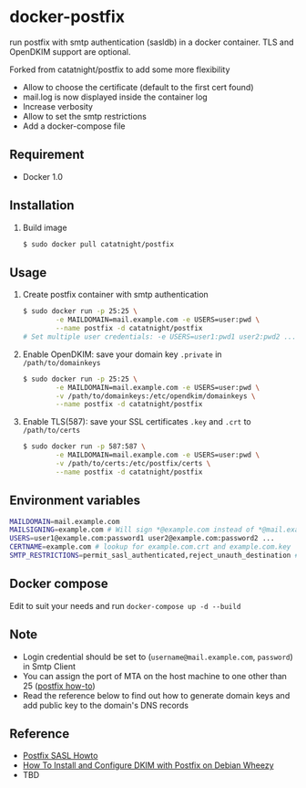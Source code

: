 docker-postfix
==============

run postfix with smtp authentication (sasldb) in a docker container.
TLS and OpenDKIM support are optional.

Forked from catatnight/postfix to add some more flexibility
* Allow to choose the certificate (default to the first cert found)
* mail.log is now displayed inside the container log
* Increase verbosity
* Allow to set the smtp restrictions
* Add a docker-compose file

## Requirement
+ Docker 1.0

## Installation
1. Build image

	```bash
	$ sudo docker pull catatnight/postfix
	```

## Usage
1. Create postfix container with smtp authentication

	```bash
	$ sudo docker run -p 25:25 \
			-e MAILDOMAIN=mail.example.com -e USERS=user:pwd \
			--name postfix -d catatnight/postfix
	# Set multiple user credentials: -e USERS=user1:pwd1 user2:pwd2 ... userN:pwdN
	```
2. Enable OpenDKIM: save your domain key ```.private``` in ```/path/to/domainkeys```

	```bash
	$ sudo docker run -p 25:25 \
			-e MAILDOMAIN=mail.example.com -e USERS=user:pwd \
			-v /path/to/domainkeys:/etc/opendkim/domainkeys \
			--name postfix -d catatnight/postfix
	```
3. Enable TLS(587): save your SSL certificates ```.key``` and ```.crt``` to  ```/path/to/certs```

	```bash
	$ sudo docker run -p 587:587 \
			-e MAILDOMAIN=mail.example.com -e USERS=user:pwd \
			-v /path/to/certs:/etc/postfix/certs \
			--name postfix -d catatnight/postfix
	```

## Environment variables

```bash
MAILDOMAIN=mail.example.com
MAILSIGNING=example.com # Will sign *@example.com instead of *@mail.example.com
USERS=user1@example.com:password1 user2@example.com:password2 ...
CERTNAME=example.com # lookup for example.com.crt and example.com.key
SMTP_RESTRICTIONS=permit_sasl_authenticated,reject_unauth_destination # SMTP restriction option (see postfix doc)
```

## Docker compose

Edit to suit your needs and run ```docker-compose up -d --build```

## Note
+ Login credential should be set to (`username@mail.example.com`, `password`) in Smtp Client
+ You can assign the port of MTA on the host machine to one other than 25 ([postfix how-to](http://www.postfix.org/MULTI_INSTANCE_README.html))
+ Read the reference below to find out how to generate domain keys and add public key to the domain's DNS records

## Reference
+ [Postfix SASL Howto](http://www.postfix.org/SASL_README.html)
+ [How To Install and Configure DKIM with Postfix on Debian Wheezy](https://www.digitalocean.com/community/articles/how-to-install-and-configure-dkim-with-postfix-on-debian-wheezy)
+ TBD
